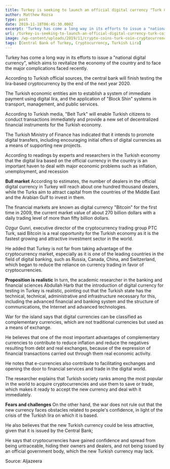 ```yaml
---
title: Turkey is seeking to launch an official digital currency "Turk Coin"
author: Matthew Rozsa
type: post
date: 2019-11-18T06:45:30.000Z
excerpt: 'Turkey has come a long way in its efforts to issue a "national digital currency", which aims to revitalize the economy of the country and to face the major complications faced recently.'
url: /turkey-is-seeking-to-launch-an-official-digital-currency-turk-coin/
image: /wp-content/uploads/2019/11/crypto-coins-turk-coin-cryptocurrency.jpg
tags: [Central Bank of Turkey, Cryptocurrency, Turkish Lira]
---
```


Turkey has come a long way in its efforts to issue a "national digital currency", which aims to revitalize the economy of the country and to face the major complications faced recently.

According to Turkish official sources, the central bank will finish testing the lira-based cryptocurrency by the end of the next year 2020.

The Turkish economic entities aim to establish a system of immediate payment using digital lira, and the application of "Block Shin" systems in transport, management, and public services.

According to Turkish media, "Beit Turk" will enable Turkish citizens to conduct transactions immediately and provide a new set of decentralized financial instruments for the Turkish economy.

The Turkish Ministry of Finance has indicated that it intends to promote digital transfers, including encouraging initial offers of digital currencies as a means of supporting new projects.

According to readings by experts and researchers in the Turkish economy that the digital lira based on the official currency in the country is an important haven to deal with major economic problems such as inflation, unemployment, and recession

**Bull market**
According to estimates, the number of dealers in the official digital currency in Turkey will reach about one hundred thousand dealers, while the Turks aim to attract capital from the countries of the Middle East and the Arabian Gulf to invest in them.

The financial markets are known as digital currency "Bitcoin" for the first time in 2009, the current market value of about 270 billion dollars with a daily trading level of more than fifty billion dollars.

Ozgur Gunri, executive director of the cryptocurrency trading group PTC Turk, said Bitcoin is a real opportunity for the Turkish economy as it is the fastest growing and attractive investment sector in the world.

He added that Turkey is not far from taking advantage of the cryptocurrency market, especially as it is one of the leading countries in the field of digital banking, such as Russia, Canada, China, and Switzerland, which began to reduce the reliance on currency trading in favor of cryptocurrencies.

**Proposition is realistic**
In turn, the academic researcher in the banking and financial sciences Abdullah Harb that the introduction of digital currency for testing in Turkey is realistic, pointing out that the Turkish state has the technical, technical, administrative and infrastructure necessary for this, including the advanced financial and banking system and the structure of communications, the Internet and advanced technologies.

War for the island says that digital currencies can be classified as complementary currencies, which are not traditional currencies but used as a means of exchange.

He believes that one of the most important advantages of complementary currencies to contribute to reduce inflation and reduce the negatives resulting from debt and real exchanges, because of the expression of financial transactions carried out through them real economic activity.

He notes that e-currencies also contribute to facilitating exchanges and opening the door to financial services and trade in the digital world.

The researcher explains that Turkish society ranks among the most popular in the world to acquire cryptocurrencies and use them to save or trade, which makes it ready to accept the new currency and deal with it immediately.

**Fears and challenges**
On the other hand, the war does not rule out that the new currency faces obstacles related to people's confidence, in light of the crisis of the Turkish lira on which it is based.

He also believes that the new Turkish currency could be less attractive, given that it is issued by the Central Bank;

He says that cryptocurrencies have gained confidence and spread from being untraceable, hiding their owners and dealers, and not being issued by an official government body, which the new Turkish currency may lack.

Source: Aljazeera
